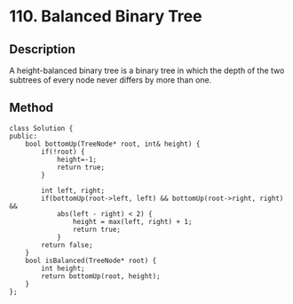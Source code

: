 # 110. Balanced Binary Tree
## Description
A height-balanced binary tree is a binary tree in which the depth of the two subtrees of every node never differs by more than one.

## Method
```cpp=
class Solution {
public:
    bool bottomUp(TreeNode* root, int& height) {
        if(!root) {
            height=-1;
            return true;
        }

        int left, right;
        if(bottomUp(root->left, left) && bottomUp(root->right, right) &&
            abs(left - right) < 2) {
                height = max(left, right) + 1;
                return true;
            }
        return false;
    }
    bool isBalanced(TreeNode* root) {
        int height;
        return bottomUp(root, height);
    }
};
```